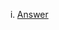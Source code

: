 <ol type="I">
    <ol type="i">
        <li><a href="https://leetcode.com/problems/find-first-and-last-position-of-element-in-sorted-array/>Find First and Last Position of Element in Sorted Array</a> - <a href="https://github.com/kunal-kushwaha/DSA-Bootcamp-Java/blob/main/lectures/10-binary%20search/code/src/com/kunal/FirstAndLastPosition.java">Answer</a>
    </ol>
</ol>